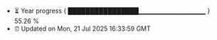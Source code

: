 - ⏳ Year progress { ████████████████▁▁▁▁▁▁▁▁▁▁▁▁▁▁ } 55.26 %
- ⏰ Updated on Mon, 21 Jul 2025 16:33:59 GMT

